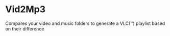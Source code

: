 # Vid2Mp3
Compares your video and music folders to generate a VLC(™) playlist based on their difference
